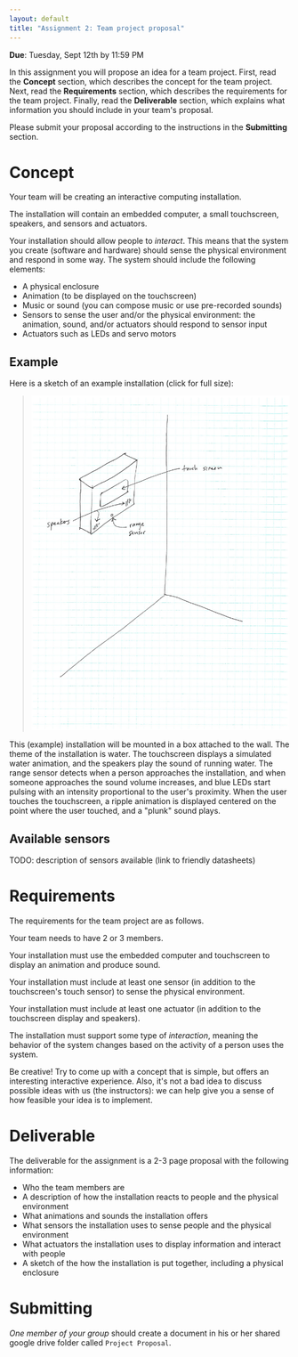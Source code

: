 ```yaml
---
layout: default
title: "Assignment 2: Team project proposal"
---
```


**Due**: Tuesday, Sept 12th by 11:59 PM

In this assignment you will propose an idea for a team project.  First, read the **Concept** section, which describes the concept for the team project.  Next, read the **Requirements** section, which describes the requirements for the team project.  Finally, read the **Deliverable** section, which explains what information you should include in your team's proposal.

Please submit your proposal according to the instructions in the **Submitting** section.

# Concept

Your team will be creating an interactive computing installation.

The installation will contain an embedded computer, a small touchscreen, speakers, and sensors and actuators.

Your installation should allow people to *interact*.  This means that the system you create (software and hardware) should sense the physical environment and respond in some way.  The system should include the following elements:

* A physical enclosure
* Animation (to be displayed on the touchscreen)
* Music or sound (you can compose music or use pre-recorded sounds)
* Sensors to sense the user and/or the physical environment: the animation, sound, and/or actuators should respond to sensor input
* Actuators such as LEDs and servo motors

## Example

Here is a sketch of an example installation (click for full size):

> <a href="img/a2/installation.jpg"><img alt="Installation sketch" style="width: 480px;" src="img/a2/installation.jpg"></a>

This (example) installation will be mounted in a box attached to the wall.  The theme of the installation is water.  The touchscreen displays a simulated water animation, and the speakers play the sound of running water.  The range sensor detects when a person approaches the installation, and when someone approaches the sound volume increases, and blue LEDs start pulsing with an intensity proportional to the user's proximity.  When the user touches the touchscreen, a ripple animation is displayed centered on the point where the user touched, and a "plunk" sound plays.

## Available sensors

TODO: description of sensors available (link to friendly datasheets)

# Requirements

The requirements for the team project are as follows.

Your team needs to have 2 or 3 members.

Your installation must use the embedded computer and touchscreen to display an animation and produce sound.

Your installation must include at least one sensor (in addition to the touchscreen's touch sensor) to sense the physical environment.

Your installation must include at least one actuator (in addition to the touchscreen display and speakers).

The installation must support some type of *interaction*, meaning the behavior of the system changes based on the activity of a person uses the system.

Be creative!  Try to come up with a concept that is simple, but offers an interesting interactive experience.  Also, it's not a bad idea to discuss possible ideas with us (the instructors): we can help give you a sense of how feasible your idea is to implement.

# Deliverable

The deliverable for the assignment is a 2-3 page proposal with the following information:

* Who the team members are
* A description of how the installation reacts to people and the physical environment
* What animations and sounds the installation offers
* What sensors the installation uses to sense people and the physical environment
* What actuators the installation uses to display information and interact with people
* A sketch of the how the installation is put together, including a physical enclosure

# Submitting

*One member of your group* should create a document in his or her shared google drive folder called `Project Proposal`.
